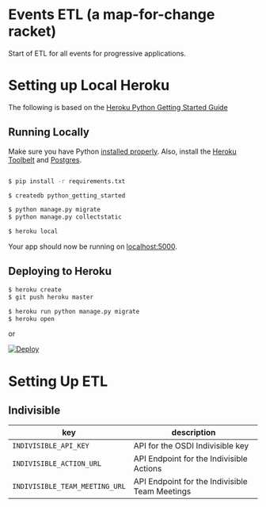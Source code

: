 # Events ETL (a map-for-change racket)

Start of ETL for all events for progressive applications.


# Setting up Local Heroku
The following is based on the [Heroku Python Getting Started Guide](https://devcenter.heroku.com/articles/getting-started-with-python#run-the-app-locally)

## Running Locally

Make sure you have Python [installed properly](http://install.python-guide.org).  Also, install the [Heroku Toolbelt](https://toolbelt.heroku.com/) and [Postgres](https://devcenter.heroku.com/articles/heroku-postgresql#local-setup).

```sh

$ pip install -r requirements.txt

$ createdb python_getting_started

$ python manage.py migrate
$ python manage.py collectstatic

$ heroku local
```

Your app should now be running on [localhost:5000](http://localhost:5000/).

## Deploying to Heroku

```sh
$ heroku create
$ git push heroku master

$ heroku run python manage.py migrate
$ heroku open
```
or

[![Deploy](https://www.herokucdn.com/deploy/button.png)](https://heroku.com/deploy)

# Setting Up ETL

## Indivisible 

| key | description |
|- |- |
| `INDIVISIBLE_API_KEY` | API for the OSDI Indivisible key |
| `INDIVISIBLE_ACTION_URL` | API Endpoint for the Indivisible Actions |
| `INDIVISIBLE_TEAM_MEETING_URL` | API Endpoint for the Indivisible Team Meetings |
